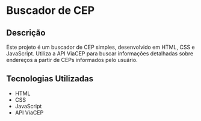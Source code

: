 # Buscador de CEP

## Descrição
Este projeto é um buscador de CEP simples, desenvolvido em HTML, CSS e JavaScript. Utiliza a API ViaCEP para buscar informações detalhadas sobre endereços a partir de CEPs informados pelo usuário.

## Tecnologias Utilizadas
* HTML
* CSS
* JavaScript
* API ViaCEP
